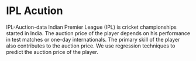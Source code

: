 # IPL Acution
IPL-Auction-data Indian Premier League (IPL) is cricket championships started in India. The auction price of the player depends on his performance in test matches or one-day internationals. The primary skill of the player also contributes to the auction price. We use regression techniques to predict the auction price of the player.

